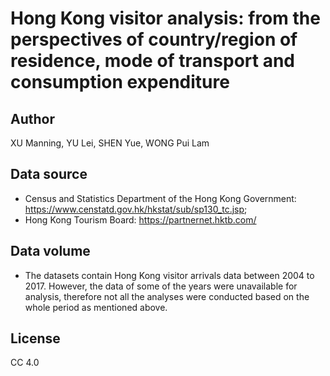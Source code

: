 # Hong Kong visitor analysis: from the perspectives of country/region of residence, mode of transport and consumption expenditure

## Author
XU Manning, YU Lei, SHEN Yue, WONG Pui Lam 

## Data source
* Census and Statistics Department of the Hong Kong Government: 
   https://www.censtatd.gov.hk/hkstat/sub/sp130_tc.jsp;
* Hong Kong Tourism Board: https://partnernet.hktb.com/

## Data volume
* The datasets contain Hong Kong visitor arrivals data between 2004 to 2017. However, the data of some of the years were unavailable for analysis, therefore not all the analyses were conducted based on the whole period as mentioned above.

## License
CC 4.0

